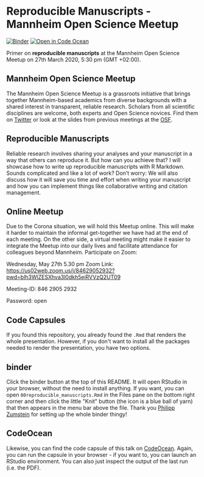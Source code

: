 # Reproducible Manuscripts - Mannheim Open Science Meetup

[![Binder](https://mybinder.org/badge_logo.svg)](https://mybinder.org/v2/gh/einGlasRotwein/MOSM_talk/master?filepath=00reproducible_manuscripts.Rmd&urlpath=rstudio)
[![Open in Code Ocean](https://codeocean.com/codeocean-assets/badge/open-in-code-ocean.svg)](https://doi.org/10.24433/CO.3923848.v2)

Primer on **reproducible manuscripts** at the Mannheim Open Science Meetup on 27th March 2020, 5:30 pm (GMT +02:00).

## Mannheim Open Science Meetup
The Mannheim Open Science Meetup is a grassroots initiative that brings together Mannheim-based academics from diverse backgrounds with a shared interest in transparent, reliable research.
Scholars from all scientific disciplines are welcome, both experts and Open Science novices.
Find them on [Twitter](https://twitter.com/MAOpenScience) or look at the slides from previous meetings at the [OSF](https://osf.io/gzf9h/).

## Reproducible Manuscripts
Reliable research involves sharing your analyses and your manuscript in a way that others can reproduce it.
But how can you achieve that?
I will showcase how to write up reproducible manuscripts with R Markdown.
Sounds complicated and like a lot of work?
Don’t worry: We will also discuss how it will save you time and effort when writing your manuscript and how you can implement things like collaborative writing and citation management.

## Online Meetup
Due to the Corona situation, we will hold this Meetup online.
This will make it harder to maintain the informal get-together we have had at the end of each meeting.
On the other side, a virtual meeting might make it easier to integrate the Meetup into our daily lives and facilitate attendance for colleagues beyond Mannheim. 
Participate on Zoom:

Wednesday, May 27th
5.30 pm
Zoom Link: 
https://us02web.zoom.us/j/84629052932?pwd=blh3WlZESXhva3l0dkh5ejRVVzQ2UT09

Meeting-ID: 
846 2905 2932

Password: 
open

## Code Capsules
If you found this repository, you already found the `.Rmd` that renders the whole presentation.
However, if you don't want to install all the packages needed to render the presentation, you have two options.

## binder
Click the binder button at the top of this README.
It will open RStudio in your browser, without the need to install anything.
If you want, you can open `00reproducible_manuscripts.Rmd` in the Files pane on the bottom right corner and then click the little "Knit" button (the icon is a blue ball of yarn) that then appears in the menu bar above the file.
Thank you [Philipp Zumstein](https://github.com/zuphilip) for setting up the whole binder thingy!

## CodeOcean
Likewise, you can find the code capsule of this talk on [CodeOcean](https://doi.org/10.24433/CO.3923848.v2). Again, you can run the capsule in your browser - if you want to, you can launch an RStudio environment. You can also just inspect the output of the last run (i.e. the PDF).
